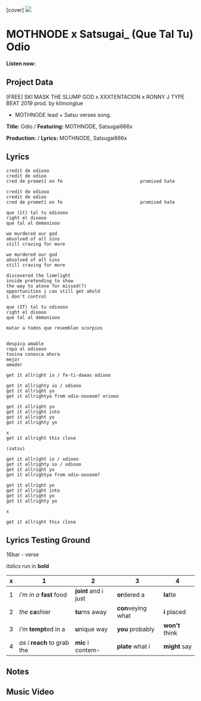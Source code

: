 [cover] ![](57175019_319474918741616_8502199518755923887_n.jpg)

# MOTHNODE x Satsugai_ (Que Tal Tu) Odio

**Listen now:** 

## Project Data

[FREE] SKI MASK THE SLUMP GOD x XXXTENTACION x RONNY J TYPE BEAT 2019  prod. by klimonglue

- MOTHNODE lead + Satsu verses song.

**Title:** Odio / **Featuring:** MOTHNODE, Satsugai666x

**Production:**  / **Lyrics:** MOTHNODE, Satsugai666x

## Lyrics

```
credit de odiooo
credit de odioo                                   
cred de prometí on fe                             promised hate

credit de odiooo
credit de odioo                                   
cred de prometí on fe                             promised hate

que (it) tal tu odioooo
right el dioooo
que tal al demoniooo

we murdered our god 
absolved of all sins
still craving for more

we murdered our god 
absolved of all sins
still craving for more

discovered the limelight
inside pretending to show 
the way to atone for missed(?)
opportunities i can still get ahold
i don't control

que (IT) tal tu odioooo
right el dioooo
que tal al demoniooo

matar a todos que resemblan scorpios


despica amable
ropa al odioooo
toxina conosca ahora
mejor 
amador

get it allright io / fe-ti-daaas odiooo

get it allrighty io / odiooo
get it allright yo
get it allrightya from odio-ooooom? oriooo

get it allright yo
get it allright into
get it allright yo
get it allrighty yo

x
get it allright this close

(satsu)

get it allright io / odiooo
get it allrighty io / odiooo
get it allright yo
get it allrightya from odio-ooooom?

get it allright yo
get it allright into
get it allright yo
get it allrighty yo

x

get it allright this close
```

## Lyrics Testing Ground

16bar - verse

*italics* run in
**bold**

| x | 1 | 2 | 3 | 4 |
|---|---|---|---|---|
| 1 | *i'm in a* **fast** food | **joint** and i just  | **or**dered a  | **la**tte  |
| 2 | *the* **ca**shier | **tu**rns away  |  **con**veying what |  **i** placed |
| 3 | *i'm* **tempt**ed in a | **u**nique way  |  **you** probably |  **won't** think |
| 4 | *as i* **reach** to grab the |  **mic** i contem-  | **plate** what i | **might** say |

## Notes

## Music Video

